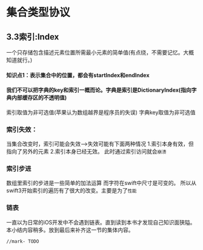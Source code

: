 # 集合类型协议

##  3.3索引:Index
一个只存储包含描述元素位置所需最小元素的简单值(有点绕，不需要记忆。大概知道就行。)
#### 知识点1：表示集合中的位置，都会有startIndex和endIndex

#### 我们不可以把字典的key和索引一概而论。字典是索引是DictionaryIndex(指向字典内部缓存区的不透明值)
索引取值为非可选值(苹果认为数组越界是程序员的失误)
字典key取值为非可选值


### 索引失效：
当集合改变时，索引可能会失效-->失效可能有下面两种情况
1.索引本身有效，但指向了另外的元素
2.索引本身已经无效。
此时通过索引访问就会```崩溃```

   
### 索引步进
数组里索引的步进是一些简单的加法运算
而字符在swift中尺寸是可变的。
所以从swift3开始索引的遍历有了很大的改变。主要是为了```性能```


### 链表
一直以为日常的iOS开发中不会遇到链表。直到读到本书才发现自己知识面狭隘。本小结内容稍多。放到最后来补齐这一节的集体内容。

    //mark- TODO



